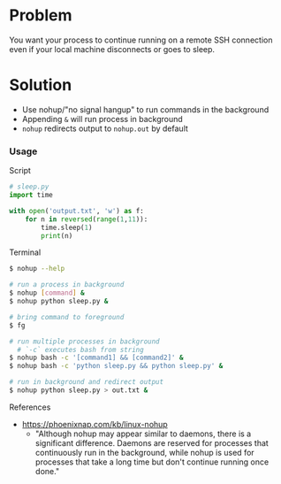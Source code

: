 # Problem

You want your process to continue running on a remote SSH connection even if your local machine disconnects or goes to sleep.

# Solution
* Use nohup/"no signal hangup" to run commands in the background
* Appending `&` will run process in background
* `nohup` redirects output to `nohup.out` by default

### Usage

Script
```python
# sleep.py
import time

with open('output.txt', 'w') as f:
    for n in reversed(range(1,11)):
        time.sleep(1)
        print(n)
```

Terminal
```bash
$ nohup --help

# run a process in background
$ nohup [command] &
$ nohup python sleep.py &

# bring command to foreground
$ fg

# run multiple processes in background
  # `-c` executes bash from string
$ nohup bash -c '[command1] && [command2]' &
$ nohup bash -c 'python sleep.py && python sleep.py' &

# run in background and redirect output
$ nohup python sleep.py > out.txt & 
```

References
* https://phoenixnap.com/kb/linux-nohup
  * "Although nohup may appear similar to daemons, there is a significant difference. Daemons are reserved for processes that continuously run in the background, while nohup is used for processes that take a long time but don't continue running once done."
